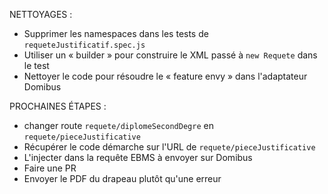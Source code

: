 NETTOYAGES :
- Supprimer les namespaces dans les tests de `requeteJustificatif.spec.js`
- Utiliser un « builder » pour construire le XML passé à `new Requete` dans le test
- Nettoyer le code pour résoudre le « feature envy » dans l'adaptateur Domibus

PROCHAINES ÉTAPES :
- changer route `requete/diplomeSecondDegre` en `requete/pieceJustificative`
- Récupérer le code démarche sur l'URL de `requete/pieceJustificative`
- L'injecter dans la requête EBMS à envoyer sur Domibus
- Faire une PR
- Envoyer le PDF du drapeau plutôt qu'une erreur
